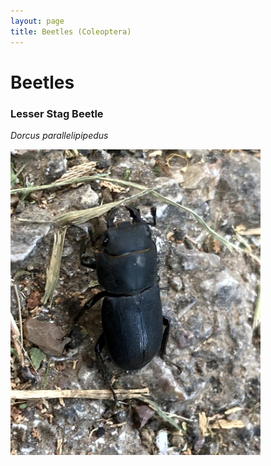 ```yaml
---
layout: page
title: Beetles (Coleoptera)
---
```


# Beetles

### Lesser Stag Beetle
*Dorcus parallelipipedus*

<img src="/assets/images/Coleoptera/Lesser Stage Beetle.jpg" title="Bosnia, June 2025" width=400>

